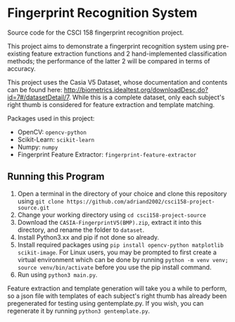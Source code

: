 # Fingerprint Recognition System

Source code for the CSCI 158 fingerprint recognition project.

This project aims to demonstrate a fingerprint recognition system using pre-existing feature extraction functions and 2 hand-implemented classification methods; the performance of the latter 2 will be compared in terms of accuracy.

This project uses the Casia V5 Dataset, whose documentation and contents can be found here: http://biometrics.idealtest.org/downloadDesc.do?id=7#/datasetDetail/7. While this is a complete dataset, only each subject's right thumb is considered for feature extraction and template matching.

Packages used in this project:
- OpenCV: `opencv-python`
- Scikit-Learn: `scikit-learn`
- Numpy: `numpy`
- Fingerprint Feature Extractor: `fingerprint-feature-extractor`

## Running this Program

1. Open a terminal in the directory of your choice and clone this repository using `git clone https://github.com/adriand2002/csci158-project-source.git`
2. Change your working directory using `cd csci158-project-source`
3. Download the `CASIA-FingerprintV5(BMP).zip`, extract it into this directory, and rename the folder to `dataset`.
4. Install Python3.xx and pip if not done so already.
5. Install required packages using `pip install opencv-python matplotlib scikit-image`. For Linux users, you may be prompted to first create a virtual environment which can be done by running `python -m venv venv; source venv/bin/activate` before you use the pip install command.
6. Run using `python3 main.py`.

Feature extraction and template generation will take you a while to perform, so a json file with templates of each subject's right thumb has already been pregenerated for testing using gentemplate.py. If you wish, you can regenerate it by running `python3 gentemplate.py`.